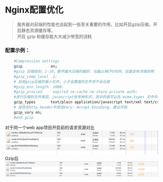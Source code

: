 # Nginx配置优化

> 服务器对前端的性能也会起到一些至关重要的作用，比如开启gzip压缩，开启静态资源缓存等。  
> 开启 gzip 和缓存能大大减少带宽的消耗

### 配置示例：

```bash
    #Compression Settings
    gzip             on;
    #gzip 压缩级别，1-10，数字越大压缩的越好，也越占用CPU时间，后面会有详细说明
    #gzip_comp_level  2;
    # 启用gzip压缩的最小文件，小于设置值的文件将不会压缩
    #gzip_min_length  1000;
    #gzip_proxied     expired no-cache no-store private auth;
    #进行压缩的文件类型。javascript有多种形式。其中的值可以在 mime.types 文件中找到
    gzip_types       text/plain application/javascript text/xml text/css application/xml;
    # 是否在http header中添加Vary: Accept-Encoding，建议开启
    gzip_vary on;
    #end gzip
```

对于同一个web app项目开启前的请求资源对比![](/assets/import.png)Gzip后![](/assets/import2.png)

